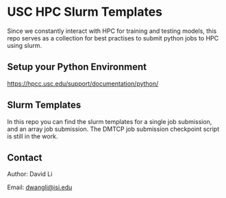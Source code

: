 # USC HPC Slurm Templates

Since we constantly interact with HPC for training and testing models, this repo serves as a collection for best
practises to submit python jobs to HPC using slurm.

## Setup your Python Environment

https://hpcc.usc.edu/support/documentation/python/

## Slurm Templates

In this repo you can find the slurm templates for a single job submission, and an array job submission. The DMTCP job 
submission checkpoint script is still in the work.

## Contact

Author: David Li

Email: dwangli@isi.edu